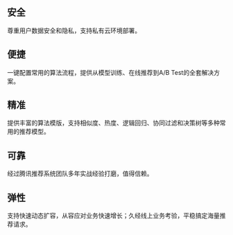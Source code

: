 ## 安全
尊重用户数据安全和隐私，支持私有云环境部署。

## 便捷
一键配置常用的算法流程，提供从模型训练、在线推荐到A/B Test的全套解决方案。

## 精准
提供丰富的算法模版，支持相似度、热度、逻辑回归、协同过滤和决策树等多种常用的推荐模型。

## 可靠
经过腾讯推荐系统团队多年实战经验打磨，值得信赖。

## 弹性
支持快速动态扩容，从容应对业务快速增长；久经线上业务考验，平稳搞定海量推荐请求。